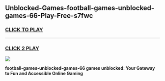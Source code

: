 
## Unblocked-Games-football-games-unblocked-games-66-Play-Free-s7fwc
<h3>
<a href="https://premium76.site?title=football-games-unblocked-games-66&ref=10A">CLICK TO PLAY</a></h3>
<hr>

<h3>
<a href="https://premium76.site?title=football-games-unblocked-games-66&ref=10A">CLICK 2 PLAY</a>
  
</h3>

<a href="https://premium76.site?title=football-games-unblocked-games-66&ref=10A"><img src="https://clearcache.store/games.png"></a>


**football-games-unblocked-games-66 games unblocked: Your Gateway to Fun and Accessible Online Gaming**
